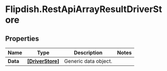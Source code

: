 # Flipdish.RestApiArrayResultDriverStore

## Properties
Name | Type | Description | Notes
------------ | ------------- | ------------- | -------------
**Data** | [**[DriverStore]**](DriverStore.md) | Generic data object. | 


